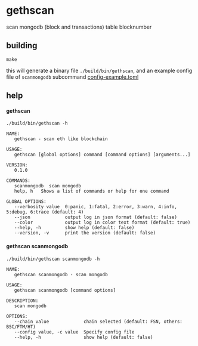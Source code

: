 # gethscan

scan mongodb (block and transactions) table blocknumber

## building

```shell
make
```

this will generate a binary file `./build/bin/gethscan`,
and an example config file of `scanmongodb` subcommand [config-example.toml](https://github.com/weijun-sh/market-mongodb-check/blob/master/params/config-example.toml)

## help

#### gethscan

```shell
./build/bin/gethscan -h
```

```text
NAME:
   gethscan - scan eth like blockchain

USAGE:
   gethscan [global options] command [command options] [arguments...]

VERSION:
   0.1.0

COMMANDS:
   scanmongodb  scan mongodb
   help, h   Shows a list of commands or help for one command

GLOBAL OPTIONS:
   --verbosity value  0:panic, 1:fatal, 2:error, 3:warn, 4:info, 5:debug, 6:trace (default: 4)
   --json             output log in json format (default: false)
   --color            output log in color text format (default: true)
   --help, -h         show help (default: false)
   --version, -v      print the version (default: false)
```

#### gethscan scanmongodb

```shell
./build/bin/gethscan scanmongodb -h
```

```text
NAME:
   gethscan scanmongodb - scan mongodb

USAGE:
   gethscan scanmongodb [command options]

DESCRIPTION:
   scan mongodb

OPTIONS:
   --chain value             chain selected (default: FSN, others: BSC/FTM/HT)
   --config value, -c value  Specify config file
   --help, -h                show help (default: false)
```
